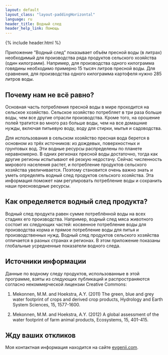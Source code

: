 ```yaml
---
layout: default
layout_class: "layout-paddingHorizontal"
language: ru
header_title: Водный след
header_help_link: Помощь
---
```


{% include header.html %}


Приложение ”Водный след” показывает объём пресной воды (в литрах) необходимый для производства ряда продуктов сельского хозяйства (один килограмм). Например, для производства одного килограмма говядины необходимо примерно 15 тысяч литров пресной воды. Для сравнения, для производства одного килограмма картофеля нужно 285 литров воды.


Почему нам не всё равно?
-----------

Основная часть потребления пресной воды в мире проходится на сельское хозяйство. Сельское хозяйство потребляет в три раза больше воды, чем все другие отрасли производства. Кроме того, на орошение полей тратится во много раз больше воды, чем на все домашние нужды, включая питьевую воду, воду для стирки, мытья и садоводства.

Для использования в сельском хозяйство пресная вода берется в основном из трёх источников: из дождевых, поверхностных и грунтовых вод. Эти водные ресурсы распределены по планете неравномерно. В одних регионах пресной воды достаточно, тогда как другие регионы испытывают её резкую недостачу. Сейчас численность мирового населения растет, и потребление продуктов сельского хозяйства увеличивается. Поэтому становится очень важно знать и уметь определять водный след продуктов сельского хозяйства. Эта информация поможет нам регулировать потребление воды и сохранить наши пресноводные ресурсы.


Как определяется водный след продукта?
-----------

Водный след продукта равен сумме потреблённой воды на всех стадиях его производства. Например, водный след мяса животного состоит их следующих частей: косвенное потребление воды для производства корма и прямое потребление воды для питья и производственных нужд. Водный след продуктов сельского хозяйства отличается в разных странах и регионах. В этом приложение показаны глобальные усредненные показатели водного следа.


Источники информации
-----------

Данные по водному следу продуктов, использованные в этой программе, взяты из следующих публикаций и распространяются согласно некоммерческой лицензии Creative Commons:

1) Mekonnen, M.M. and Hoekstra, A.Y. (2011) The green, blue and grey water footprint of crops and derived crop products, Hydrology and Earth System Sciences, 15, 1577-1600.

2) Mekonnen, M.M. and Hoekstra, A.Y. (2012) A global assessment of the water footprint of farm animal products, Ecosystems, 15, 401-415.


Жду ваших откликов
-----------

Моя контактная информация находится на сайте [evgenii.com](http://evgenii.com).